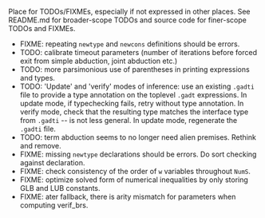 Place for TODOs/FIXMEs, especially if not expressed in other places. See README.md for broader-scope TODOs and source code for finer-scope TODOs and FIXMEs.

* FIXME: repeating `newtype` and `newcons` definitions should be errors.
* TODO: calibrate timeout parameters (number of iterations before forced exit from simple abduction, joint abduction etc.)
* TODO: more parsimonious use of parentheses in printing expressions and types.
* TODO: 'Update' and 'verify' modes of inference: use an existing `.gadti` file to provide a type annotation on the toplevel `.gadt` expressions. In update mode, if typechecking fails, retry without type annotation. In verify mode, check that the resulting type matches the interface type from `.gadti` -- is not less general. In update mode, regenerate the `.gadti` file.
* TODO: term abduction seems to no longer need alien premises. Rethink and remove.
* FIXME: missing `newtype` declarations should be errors. Do sort checking against declaration.
* FIXME: check consistency of the order of `w` variables throughout `NumS`.
* FIXME: optimize solved form of numerical inequalities by only storing GLB and LUB constants.
* FIXME: ater fallback, there is arity mismatch for parameters when computing verif_brs.
